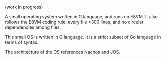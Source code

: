 (work in progress)

A small operating system written in G language, and runs on E8VM. It
also follows the E8VM coding rule: every file <300 lines, and no
circular dependencies among files.

This small OS is written in G language. It is a  strict subset of Go
language in terms of syntax.

The architecture of the OS references Nachos and JOS.
